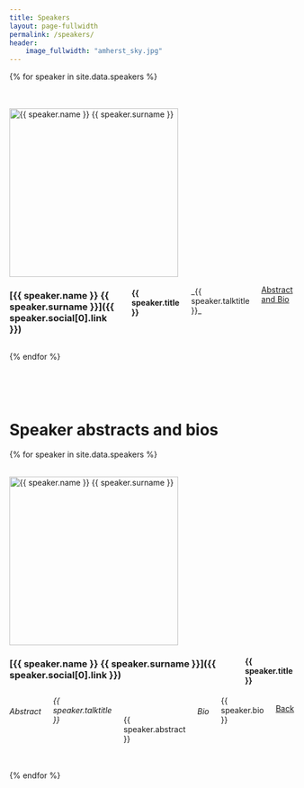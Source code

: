 ```yaml
---
title: Speakers
layout: page-fullwidth
permalink: /speakers/
header:
    image_fullwidth: "amherst_sky.jpg"
---
```


{% for speaker in site.data.speakers %}

<div id="{{ speaker.uniqid }}Summary"></div>
<div class="row"><br/></div>
<div class="row">
	<div class="large-1 columns"> <br /> </div>
	<div class="small-4 large-3 columns">
	  <img src="{{ site.baseurl }}/images/people/{{ speaker.thumbnailUrl}}"  alt="{{ speaker.name }} {{ speaker.surname }}" style="width: 300px" />
	</div>

<div class="small-8 large-7 columns" markdown="1">

### [{{ speaker.name }} {{ speaker.surname }}]({{ speaker.social[0].link }})
#### {{ speaker.title }}
<br />
_{{ speaker.talktitle }}_ <br />


<a href="#{{ speaker.uniqid }}Detail"> Abstract and Bio</a>
</div>

<div class="large-1 columns"></div>
</div>



{% endfor %}

<br />
<br />
<br />
<h1> Speaker abstracts and bios </h1>

{% for speaker in site.data.speakers %}


<div id="{{ speaker.uniqid }}Detail"></div>
<div class="row">
</div>
<div class="row">
<div class="large-1 columns"> <br />
</div>
<div class="small-4 large-3 columns">
<img src="{{ site.baseurl }}/images/people/{{ speaker.thumbnailUrl}}"  alt="{{ speaker.name }} {{ speaker.surname }}" style="width: 300px" />
</div>
<div class="small-8 large-7 columns" markdown="1">

### [{{ speaker.name }} {{ speaker.surname }}]({{ speaker.social[0].link }})
#### {{ speaker.title }}
</div>
</div>
<div class="row">
<div class="large-1 columns"></div>
<div class="large-8 columns" markdown="1">
<h6> Abstract </h6>
<i>{{ speaker.talktitle }}</i>
<br /> <br />
{{ speaker.abstract }}
<br /> <br /> <br />
<h6> Bio </h6>
{{ speaker.bio }}

<a href="#{{ speaker.uniqid }}Summary">Back</a>
</div>
<div class="large-1 columns"></div>
</div>


{% endfor %}

